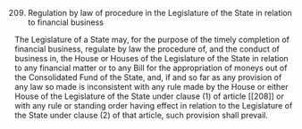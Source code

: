 209. Regulation by law of procedure in the Legislature of the State in relation to financial business

The Legislature of a State may, for the purpose of the timely completion of financial business, regulate by law the procedure of, and the conduct of business in, the House or Houses of the Legislature of the State in relation to any financial matter or to any Bill for the appropriation of moneys out of the Consolidated Fund of the State, and, if and so far as any provision of any law so made is inconsistent with any rule made by the House or either House of the Legislature of the State under clause (1) of article [[208]]  or with any rule or standing order having effect in relation to the Legislature of the State under clause (2) of that article, such provision shall prevail.

